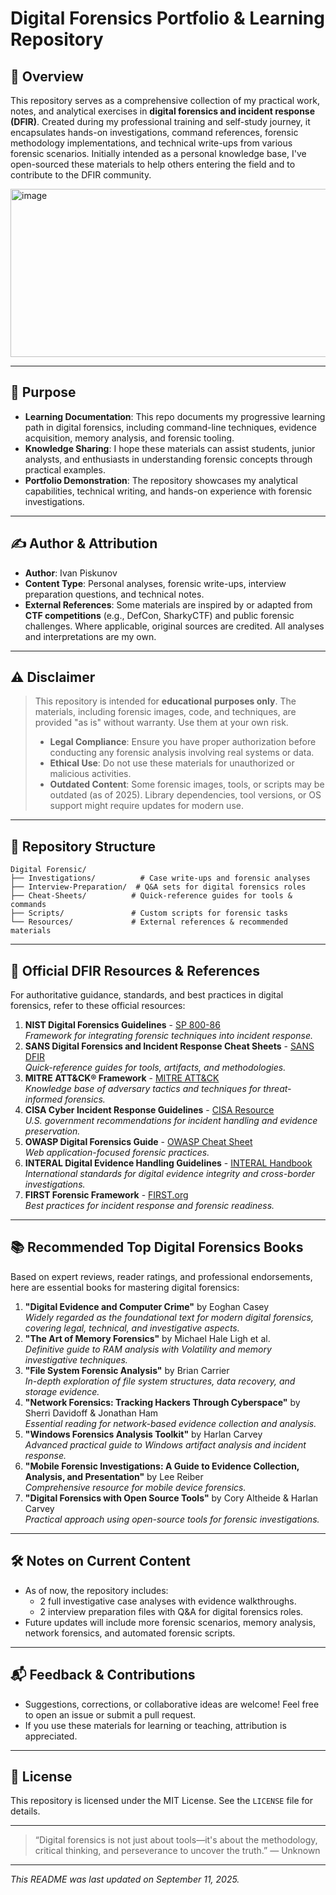 
# Digital Forensics Portfolio & Learning Repository

## 📖 Overview

This repository serves as a comprehensive collection of my practical work, notes, and analytical exercises in **digital forensics and incident response (DFIR)**. Created during my professional training and self-study journey, it encapsulates hands-on investigations, command references, forensic methodology implementations, and technical write-ups from various forensic scenarios. Initially intended as a personal knowledge base, I've open-sourced these materials to help others entering the field and to contribute to the DFIR community.

<img width="620" height="269" alt="image" src="https://github.com/user-attachments/assets/ff6ef186-7a6c-4219-b643-fc7773db6966" />

---

## 🎯 Purpose

- **Learning Documentation**: This repo documents my progressive learning path in digital forensics, including command-line techniques, evidence acquisition, memory analysis, and forensic tooling.
- **Knowledge Sharing**: I hope these materials can assist students, junior analysts, and enthusiasts in understanding forensic concepts through practical examples.
- **Portfolio Demonstration**: The repository showcases my analytical capabilities, technical writing, and hands-on experience with forensic investigations.

---

## ✍️ Author & Attribution

- **Author**: Ivan Piskunov
- **Content Type**: Personal analyses, forensic write-ups, interview preparation questions, and technical notes.
- **External References**: Some materials are inspired by or adapted from **CTF competitions** (e.g., DefCon, SharkyCTF) and public forensic challenges. Where applicable, original sources are credited. All analyses and interpretations are my own.

---

## ⚠️ Disclaimer

> This repository is intended for **educational purposes only**. The materials, including forensic images, code, and techniques, are provided "as is" without warranty. Use them at your own risk.  
> - **Legal Compliance**: Ensure you have proper authorization before conducting any forensic analysis involving real systems or data.
> - **Ethical Use**: Do not use these materials for unauthorized or malicious activities.
> - **Outdated Content**: Some forensic images, tools, or scripts may be outdated (as of 2025). Library dependencies, tool versions, or OS support might require updates for modern use.

---

## 📂 Repository Structure

```
Digital Forensic/
├── Investigations/          # Case write-ups and forensic analyses
├── Interview-Preparation/  # Q&A sets for digital forensics roles
├── Cheat-Sheets/          # Quick-reference guides for tools & commands
├── Scripts/               # Custom scripts for forensic tasks
└── Resources/             # External references & recommended materials
```

---

## 🔗 Official DFIR Resources & References

For authoritative guidance, standards, and best practices in digital forensics, refer to these official resources:

1.  **NIST Digital Forensics Guidelines** - [SP 800-86](https://nvlpubs.nist.gov/nistpubs/Legacy/SP/nistspecialpublication800-86.pdf)  
    *Framework for integrating forensic techniques into incident response.*
2.  **SANS Digital Forensics and Incident Response Cheat Sheets** - [SANS DFIR](https://www.sans.org/blog/digital-forensics-and-incident-response-cheat-sheets/)  
    *Quick-reference guides for tools, artifacts, and methodologies.*
3.  **MITRE ATT&CK® Framework** - [MITRE ATT&CK](https://attack.mitre.org/)  
    *Knowledge base of adversary tactics and techniques for threat-informed forensics.*
4.  **CISA Cyber Incident Response Guidelines** - [CISA Resource](https://www.cisa.gov/news-events/news/cisa-cyber-incident-response-recommendations)  
    *U.S. government recommendations for incident handling and evidence preservation.*
5.  **OWASP Digital Forensics Guide** - [OWASP Cheat Sheet](https://cheatsheetseries.owasp.org/cheatsheets/Digital_Forensics_Cheat_Sheet.html)  
    *Web application-focused forensic practices.*
6.  **INTERAL Digital Evidence Handling Guidelines** - [INTERAL Handbook](https://www.interpol.int/en/How-we-work/Innovation/Digital-evidence)  
    *International standards for digital evidence integrity and cross-border investigations.*
7.  **FIRST Forensic Framework** - [FIRST.org](https://www.first.org/resources/guides/)  
    *Best practices for incident response and forensic readiness.*

---

## 📚 Recommended Top Digital Forensics Books

Based on expert reviews, reader ratings, and professional endorsements, here are essential books for mastering digital forensics:

1.  **"Digital Evidence and Computer Crime"** by Eoghan Casey  
    *Widely regarded as the foundational text for modern digital forensics, covering legal, technical, and investigative aspects.*
2.  **"The Art of Memory Forensics"** by Michael Hale Ligh et al.  
    *Definitive guide to RAM analysis with Volatility and memory investigative techniques.*
3.  **"File System Forensic Analysis"** by Brian Carrier  
    *In-depth exploration of file system structures, data recovery, and storage evidence.*
4.  **"Network Forensics: Tracking Hackers Through Cyberspace"** by Sherri Davidoff & Jonathan Ham  
    *Essential reading for network-based evidence collection and analysis.*
5.  **"Windows Forensics Analysis Toolkit"** by Harlan Carvey  
    *Advanced practical guide to Windows artifact analysis and incident response.*
6.  **"Mobile Forensic Investigations: A Guide to Evidence Collection, Analysis, and Presentation"** by Lee Reiber  
    *Comprehensive resource for mobile device forensics.*
7.  **"Digital Forensics with Open Source Tools"** by Cory Altheide & Harlan Carvey  
    *Practical approach using open-source tools for forensic investigations.*

---

## 🛠️ Notes on Current Content

- As of now, the repository includes:
  - 2 full investigative case analyses with evidence walkthroughs.
  - 2 interview preparation files with Q&A for digital forensics roles.
- Future updates will include more forensic scenarios, memory analysis, network forensics, and automated forensic scripts.

---

## 📬 Feedback & Contributions

- Suggestions, corrections, or collaborative ideas are welcome! Feel free to open an issue or submit a pull request.
- If you use these materials for learning or teaching, attribution is appreciated.

---

## 📄 License

This repository is licensed under the MIT License. See the `LICENSE` file for details.

---

> “Digital forensics is not just about tools—it's about the methodology, critical thinking, and perseverance to uncover the truth.” — Unknown

--- 

*This README was last updated on September 11, 2025.*
